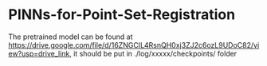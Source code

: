 # PINNs-for-Point-Set-Registration

The pretrained model can be found at  https://drive.google.com/file/d/16ZNGCIL4RsnQH0xj3ZJ2c6ozL9UDoC82/view?usp=drive_link, it should be put in ./log/xxxxx/checkpoints/ folder
